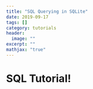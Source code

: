 ```yaml
---
title: "SQL Querying in SQLite"
date: 2019-09-17
tags: []
category: tutorials
header:
  image: ""
excerpt: ""
mathjax: "true"
---
```


# SQL Tutorial! 
